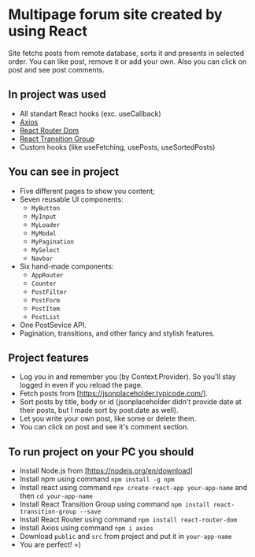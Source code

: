 # Multipage forum site created by using React

Site fetchs posts from remote database, sorts it and presents in selected order. You can like post, remove it or add your own. Also you can click on post and see post comments.

## In project was used

 - All standart React hooks (exc. useCallback)
 - [Axios](https://github.com/axios/axios)
 - [React Router Dom](https://reactrouter.com/)
 - [React Transition Group](https://reactcommunity.org/react-transition-group/)
 - Custom hooks (like useFetching, usePosts, useSortedPosts)

## You can see in project

 - Five different pages to show you content;
 - Seven reusable UI components:
    - `MyButton`
    - `MyInput`
    - `MyLoader`
    - `MyModal`
    - `MyPagination`
    - `MySelect`
    - `Navbar`
 - Six hand-made components:
    - `AppRouter`
    - `Counter`
    - `PostFilter`
    - `PostForm`
    - `PostItem`
    - `PostList`
 - One PostSevice API.
 - Pagination, transitions, and other fancy and stylish features.
 
## Project features
 - Log you in and remember you (by Context.Provider). So you'll stay logged in even if you reload the page.
 - Fetch posts from [https://jsonplaceholder.typicode.com/].
 - Sort posts by title, body or id (jsonplaceholder didn't provide date at their posts, but I made sort by post.date as well).
 - Let you write your own post, like some or delete them.
 - You can click on post and see it's comment section.

## To run project on your PC you should
 - Install Node.js from [https://nodejs.org/en/download]
 - Install npm using command `npm install -g npm`
 - Install react using command `npx create-react-app your-app-name` and then `cd your-app-name`
 - Install React Transition Group using command `npm install react-transition-group --save`
 - Install React Router using command `npm install react-router-dom`
 - Install Axios using command `npm i axios`
 - Download `public` and `src` from project and put it in `your-app-name`
 - You are perfect! =)
